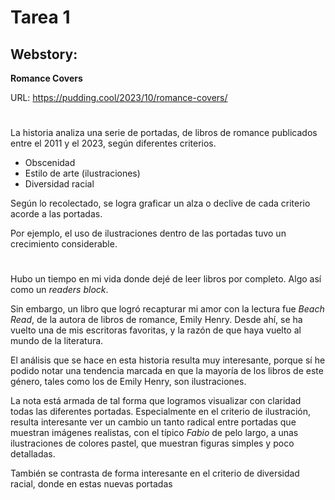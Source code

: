 # Tarea 1
## Webstory:
**Romance Covers**

URL: https://pudding.cool/2023/10/romance-covers/

#

La historia analiza una serie de portadas, de libros de romance publicados entre el 2011 y el 2023, según diferentes criterios.

- Obscenidad
- Estilo de arte (ilustraciones)
- Diversidad racial

Según lo recolectado, se logra graficar un alza o declive de cada criterio acorde a las portadas.

Por ejemplo, el uso de ilustraciones dentro de las portadas tuvo un crecimiento considerable.

#
Hubo un tiempo en mi vida donde dejé de leer libros por completo. Algo así como un *readers block*. 

Sin embargo, un libro que logró recapturar mi amor con la lectura fue *Beach Read*, de la autora de libros de romance, Emily Henry. Desde ahí, se ha vuelto una de mis escritoras favoritas, y la razón de que haya vuelto al mundo de la literatura.

El análisis que se hace en esta historia resulta muy interesante, porque sí he podido notar una tendencia marcada en que la mayoría de los libros de este género, tales como los de Emily Henry, son ilustraciones. 

La nota está armada de tal forma que logramos visualizar con claridad todas las diferentes portadas. Especialmente en el criterio de ilustración, resulta interesante ver un cambio un tanto radical entre portadas que muestran imágenes realistas, con el típico *Fabio* de pelo largo, a unas ilustraciones de colores pastel, que muestran figuras simples y poco detalladas. 

También se contrasta de forma interesante en el criterio de diversidad racial, donde en estas nuevas portadas 